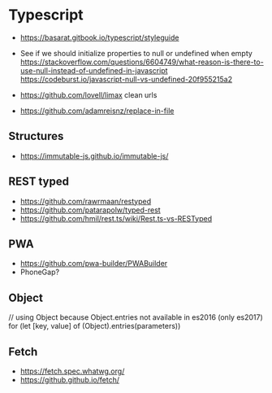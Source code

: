 # Typescript

- https://basarat.gitbook.io/typescript/styleguide

- See if we should initialize properties to null or undefined when empty 
  https://stackoverflow.com/questions/6604749/what-reason-is-there-to-use-null-instead-of-undefined-in-javascript
  https://codeburst.io/javascript-null-vs-undefined-20f955215a2
- https://github.com/lovell/limax clean urls
- https://github.com/adamreisnz/replace-in-file

## Structures

- https://immutable-js.github.io/immutable-js/

## REST typed

* https://github.com/rawrmaan/restyped
*  https://github.com/patarapolw/typed-rest
* https://github.com/hmil/rest.ts/wiki/Rest.ts-vs-RESTyped

## PWA

- https://github.com/pwa-builder/PWABuilder
- PhoneGap?


## Object

// using <any>Object because Object.entries not available in es2016 (only es2017)
for (let [key, value] of (<any>Object).entries(parameters))


## Fetch

- https://fetch.spec.whatwg.org/
- https://github.github.io/fetch/
